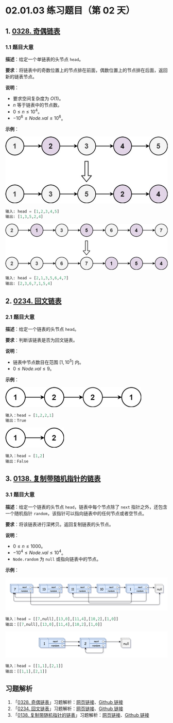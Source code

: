 # 02.01.03 练习题目（第 02 天）

## 1. [0328. 奇偶链表](https://leetcode.cn/problems/odd-even-linked-list/)

### 1.1 题目大意

**描述**：给定一个单链表的头节点 `head`。

**要求**：将链表中的奇数位置上的节点排在前面，偶数位置上的节点排在后面，返回新的链表节点。

**说明**：

- 要求空间复杂度为 $O(1)$。
- $n$ 等于链表中的节点数。
- $0 \le n \le 10^4$。
- $-10^6 \le Node.val \le 10^6$。

**示例**：

![](../../images/20201024032801.jpg)

```python
输入: head = [1,2,3,4,5]
输出: [1,3,5,2,4]
```

![](../../images/20201024032802.jpg)

```python
输入: head = [2,1,3,5,6,4,7]
输出: [2,3,6,7,1,5,4]
```

## 2. [0234. 回文链表](https://leetcode.cn/problems/palindrome-linked-list/)

### 2.1 题目大意

**描述**：给定一个链表的头节点 `head`。

**要求**：判断该链表是否为回文链表。

**说明**：

- 链表中节点数目在范围 $[1, 10^5]$ 内。
- $0 \le Node.val \le 9$。

**示例**：

![](../../images/20201024023401.jpg)

```python
输入：head = [1,2,2,1]
输出：True
```

![](../../images/20201024023402.jpg)

```python
输入：head = [1,2]
输出：False
```

## 3. [0138. 复制带随机指针的链表](https://leetcode.cn/problems/copy-list-with-random-pointer/)

### 3.1 题目大意

**描述**：给定一个链表的头节点 `head`，链表中每个节点除了 `next` 指针之外，还包含一个随机指针 `random`，该指针可以指向链表中的任何节点或者空节点。

**要求**：将该链表进行深拷贝。返回复制链表的头节点。

**说明**：

- $0 \le n \le 1000$。
- $-10^4 \le Node.val \le 10^4$。
- `Node.random` 为 `null` 或指向链表中的节点。

**示例**：

![](../../images/20201024013801.png)

```python
输入：head = [[7,null],[13,0],[11,4],[10,2],[1,0]]
输出：[[7,null],[13,0],[11,4],[10,2],[1,0]]
```

![](../../images/20201024013802.png)

```python
输入：head = [[1,1],[2,1]]
输出：[[1,1],[2,1]]
```

## 习题解析

1. 「[0328. 奇偶链表](https://leetcode.cn/problems/odd-even-linked-list/)」习题解析：[网页链接](https://datawhalechina.github.io/leetcode-notes/#/solutions/0328)、[Github 链接](https://github.com/datawhalechina/leetcode-notes/blob/main/docs/solutions/0328.md)
2. 「[0234. 回文链表](https://leetcode.cn/problems/palindrome-linked-list/)」习题解析：[网页链接](https://datawhalechina.github.io/leetcode-notes/#/solutions/0234)、[Github 链接](https://github.com/datawhalechina/leetcode-notes/blob/main/docs/solutions/0234.md)
3. 「[0138. 复制带随机指针的链表](https://leetcode.cn/problems/copy-list-with-random-pointer/)」习题解析：[网页链接](https://datawhalechina.github.io/leetcode-notes/#/solutions/0138)、[Github 链接](https://github.com/datawhalechina/leetcode-notes/blob/main/docs/solutions/0138.md)

